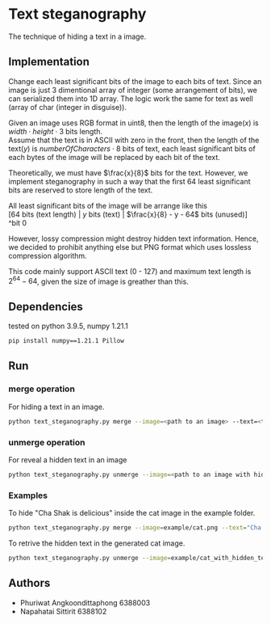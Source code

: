 # Text steganography

The technique of hiding a text in a image.

## Implementation

Change each least significant bits of the image to each bits of text. Since an image is just 3 dimentional array of integer (some arrangement of bits), we can serialized them into 1D array. The logic work the same for text as well (array of char (integer in disguise)).  

Given an image uses RGB format in uint8, then the length of the image($x$) is $width \cdot height \cdot 3$ bits length.  
Assume that the text is in ASCII with zero in the front, then the length of the text($y$) is $numberOfCharacters\cdot8$ bits of text, each least significant bits of each bytes of the image will be replaced by each bit of the text. 

Theoretically, we must have $\frac{x}{8}$ bits for the text. However, we implement steganography in such a way that the first 64 least significant bits are reserved to store length of the text.

All least significant bits of the image will be arrange like this  
[$64$ bits (text length) | $y$ bits (text) | $\frac{x}{8} - y - 64$ bits (unused)]  
^bit 0  

However, lossy compression might destroy hidden text information. Hence, we decided to prohibit anything else but PNG format which uses lossless compression algorithm.

This code mainly support ASCII text (0 - 127) and maximum text length is $2^{64} - 64$, given the size of image is greather than this.

## Dependencies

tested on python 3.9.5, numpy 1.21.1

```bash
pip install numpy==1.21.1 Pillow
```

## Run

### merge operation

For hiding a text in an image.

```bash
python text_steganography.py merge --image=<path to an image> --text=<text to hide in the image> --output=<path for an output image>
```

### unmerge operation

For reveal a hidden text in an image

```bash
python text_steganography.py unmerge --image=<path to an image with hidden text>
```

### Examples

To hide "Cha Shak is delicious" inside the cat image in the example folder.

```bash
python text_steganography.py merge --image=example/cat.png --text="Cha Shak is delicious" --output="example/cat_with_hidden_text.png"
```

To retrive the hidden text in the generated cat image.
```bash
python text_steganography.py unmerge --image=example/cat_with_hidden_text.png
```

## Authors

- Phuriwat Angkoondittaphong 6388003
- Napahatai Sittirit 6388102
